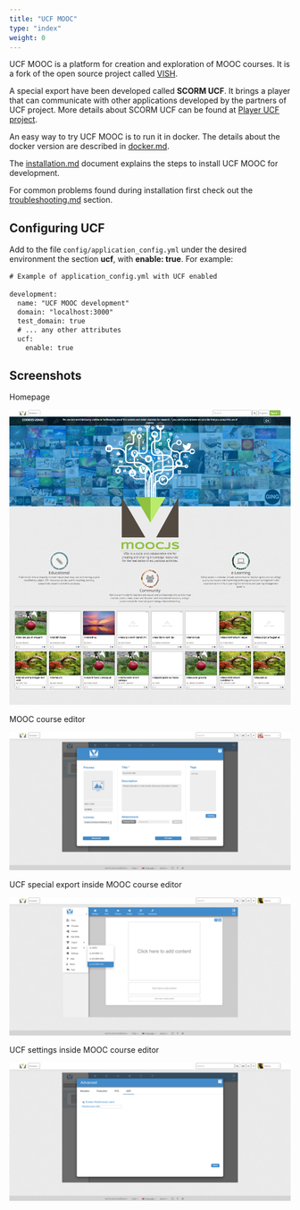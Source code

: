 ```yaml
---
title: "UCF MOOC"
type: "index"
weight: 0
---
```


UCF MOOC is a platform for creation and exploration of MOOC courses. It is
a fork of the open source project called [VISH](https://github.com/ging/vish).

A special export have been developed called **SCORM UCF**. It brings a
player that can communicate with other applications developed by the
partners of UCF project. More details about SCORM UCF can be found at
[Player UCF project](https://git.rnd.alterway.fr/UCF/mooc_player/).

An easy way to try UCF MOOC is to run it in docker. The details about
the docker version are described in [docker.md](docker.md).

The [installation.md](installation.md) document explains the steps to
install UCF MOOC for development.

For common problems found during installation first check out the
[troubleshooting.md](troubleshooting.md) section.

## Configuring UCF

Add to the file `config/application_config.yml` under the desired
environment the section **ucf**, with **enable: true**. For example:

```
# Example of application_config.yml with UCF enabled

development:
  name: "UCF MOOC development"
  domain: "localhost:3000"
  test_domain: true
  # ... any other attributes
  ucf:
    enable: true

```

## Screenshots

Homepage

![Screenshot of UCF MOOC Homepage](img/ucf-home.png)

MOOC course editor

![Screenshot of UCF MOOC course editor](img/ucf-editor.png)

UCF special export inside MOOC course editor

![Screenshot of UCF special export inside MOOC course editor](img/ucf-export.png)

UCF settings inside MOOC course editor

![Screenshot of UCF settings inside MOOC course editor](img/ucf-settings.png)
